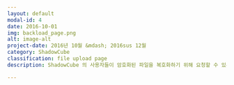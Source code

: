 ```yaml
---
layout: default
modal-id: 4
date: 2016-10-01
img: backload_page.png
alt: image-alt
project-date: 2016년 10월 &mdash; 2016sus 12월
category: ShadowCube
classification: file upload page
description: ShadowCube 의 사용자들이 암호화된 파일을 복호화하기 위해 요청할 수 있는 페이지입니다. 암호화된 파일을 Drag & Drop 하여 파일을 업로드하면 문서그룹 정보를 표시하며, 결재자, 요청 사유 등을 입력할 수 있습니다.

---
```

